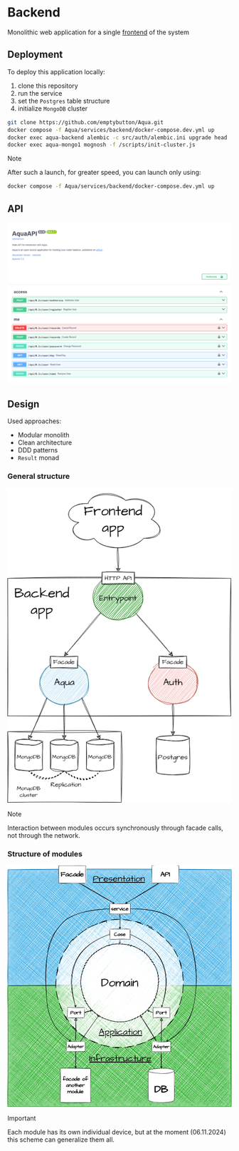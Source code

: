 # Backend
Monolithic web application for a single [frontend](https://github.com/emptybutton/Aqua/blob/main/services/frontend) of the system

## Deployment
To deploy this application locally:
1. clone this repository
2. run the service
3. set the `Postgres` table structure
4. initialize `MongoDB` cluster

```bash
git clone https://github.com/emptybutton/Aqua.git
docker compose -f Aqua/services/backend/docker-compose.dev.yml up
docker exec aqua-backend alembic -c src/auth/alembic.ini upgrade head
docker exec aqua-mongo1 mognosh -f /scripts/init-cluster.js
```

> [!NOTE]
> After such a launch, for greater speed, you can launch only using:
> ```bash
> docker compose -f Aqua/services/backend/docker-compose.dev.yml up
> ```

## API
<img src="https://github.com/emptybutton/Aqua/blob/main/services/backend/assets/api-view.png?raw=true"/>

## Design
Used approaches:
- Modular monolith
- Clean architecture
- DDD patterns
- `Result` monad

### General structure
<picture>
 <source media="(prefers-color-scheme: dark)" srcset="https://github.com/emptybutton/Aqua/blob/main/services/backend/assets/module-relationship-map/dark-theme.png?raw=true">
 <img src="https://github.com/emptybutton/Aqua/blob/main/services/backend/assets/module-relationship-map/light-theme.png?raw=true">
</picture>

<span></sman>

> [!NOTE]
> Interaction between modules occurs synchronously through facade calls, not through the network.

### Structure of modules
<picture>
 <source media="(prefers-color-scheme: dark)" srcset="https://github.com/emptybutton/Aqua/blob/main/services/backend/assets/module-structure-map/dark-theme.png?raw=true">
 <img src="https://github.com/emptybutton/Aqua/blob/main/services/backend/assets/module-structure-map/light-theme.png?raw=true">
</picture>

> [!IMPORTANT]
> Each module has its own individual device, but at the moment (06.11.2024) this scheme can generalize them all.
